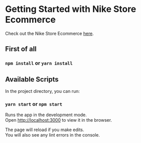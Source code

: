 # Getting Started with Nike Store Ecommerce
Check out the Nike Store Ecommerce [here](https://nikestore525.netlify.app/).
## First of all

### `npm install` or `yarn install`

## Available Scripts

In the project directory, you can run:

### `yarn start` or `npm start`

Runs the app in the development mode.\
Open [http://localhost:3000](http://localhost:3000) to view it in the browser.

The page will reload if you make edits.\
You will also see any lint errors in the console.
